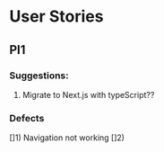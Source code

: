 # User Stories

## PI1

### Suggestions:

1. Migrate to Next.js with typeScript??

### Defects

[]1) Navigation not working
[]2)
